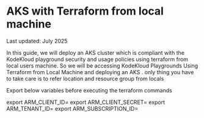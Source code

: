 # AKS with Terraform from local machine

Last updated: July 2025

In this guide, we will deploy an AKS cluster which is compliant with the KodeKloud playground security and usage policies using terraform from local users machine. So we will be accessing KodeKloud Playgrounds Using Terraform from Local Machine and deploying an AKS .  only thing you have to take care is to refer location and resource group from locals

Export below variables before executing the terraform commands

export ARM_CLIENT_ID=
export ARM_CLIENT_SECRET=
export ARM_TENANT_ID=
export ARM_SUBSCRIPTION_ID=
